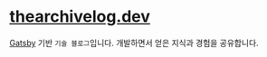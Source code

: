 # [thearchivelog.dev](https://thearchivelog.dev)

[Gatsby](https://gatsbyjs.org) 기반 `기술 블로그`입니다. 개발하면서 얻은 지식과 경험을 공유합니다.
